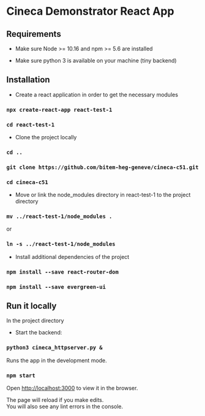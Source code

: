 # Cineca Demonstrator React App

## Requirements

* Make sure Node >= 10.16 and npm >= 5.6 are installed

* Make sure python 3 is available on your machine (tiny backend)

## Installation

* Create a react application in order to get the necessary modules

### `npx create-react-app react-test-1`
### `cd react-test-1`

* Clone the project locally

### `cd ..`
### `git clone https://github.com/bitem-heg-geneve/cineca-c51.git`
### `cd cineca-c51`

* Move or link the node_modules directory in react-test-1 to the project directory

### `mv ../react-test-1/node_modules .`
or
### `ln -s ../react-test-1/node_modules`

* Install additional dependencies of the project
### `npm install --save react-router-dom`
### `npm install --save evergreen-ui`

## Run it locally

In the project directory

* Start the backend:
### `python3 cineca_httpserver.py &`

Runs the app in the development mode.
### `npm start`

Open [http://localhost:3000](http://localhost:3000) to view it in the browser.

The page will reload if you make edits.\
You will also see any lint errors in the console.
